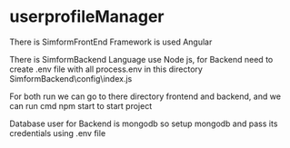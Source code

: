 # userprofileManager

There is SimformFrontEnd Framework is used Angular

There is SimformBackend Language use Node js, for Backend need to create .env file with all process.env in this directory SimformBackend\config\index.js 


For both run we can go to there directory frontend and backend, and we can run cmd npm start to start project


Database user for Backend is mongodb so setup mongodb and pass its credentials using .env file